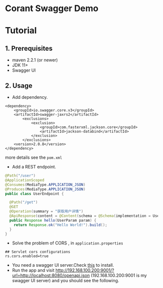 # Corant Swagger Demo

# Tutorial
## 1. Prerequisites
* maven 2.2.1 (or newer)
* JDK 11+
* Swagger UI
## 2. Usage
* Add dependency.
```
<dependency>
    <groupId>io.swagger.core.v3</groupId>
    <artifactId>swagger-jaxrs2</artifactId>
        <exclusions>
            <exclusion>
                <groupId>com.fasterxml.jackson.core</groupId>
                <artifactId>jackson-databind</artifactId>
            </exclusion>
        </exclusions>
    <version>2.0.8</version>
</dependency>
```
more details see the `pom.xml`
* Add a REST endpoint.
```java
@Path("/user")
@ApplicationScoped
@Consumes(MediaType.APPLICATION_JSON)
@Produces(MediaType.APPLICATION_JSON)
public class UserEndpoint {

  @Path("/get")
  @GET
  @Operation(summary = "获取用户详情")
  @ApiResponse(content = @Content(schema = @Schema(implementation = UserVO.class)))
  public Response hello(UserParam param) {
    return Response.ok("Hello World!").build();
  }
}
```
* Solve the problem of CORS , in `application.properties`
```
## Servlet cors configurations
rs.cors.enabled=true
```
* You need a swagger UI server.Check [this](https://github.com/swagger-api/swagger-ui/blob/HEAD/docs/usage/installation.md) to install.
* Run the app and visit http://192.168.100.200:9001/?url=http://localhost:8080/openapi.json (192.168.100.200:9001 is my swagger UI server) and you should see the following.
```

```
